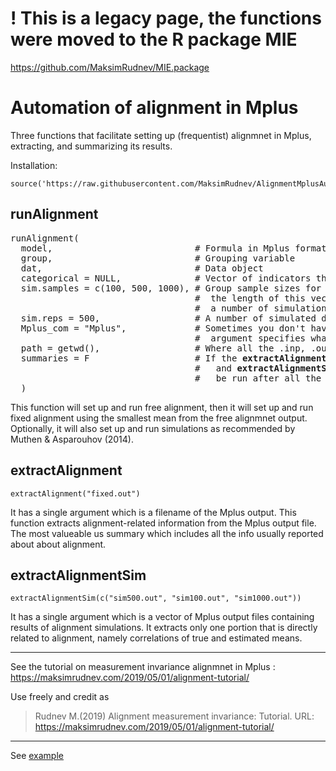 # ! This is a legacy page, the functions were moved to the R package MIE 

https://github.com/MaksimRudnev/MIE.package


# Automation of alignment in Mplus

Three functions that facilitate setting up (frequentist) alignmnet in Mplus, extracting, and summarizing its results.

Installation: 
```
source('https://raw.githubusercontent.com/MaksimRudnev/AlignmentMplusAutomation/master/source_repo.R')

```

## runAlignment

<pre>
runAlignment(
  model,                           # Formula in Mplus format
  group,                           # Grouping variable
  dat,                             # Data object 
  categorical = NULL,              # Vector of indicators that are binary or ordinal
  sim.samples = c(100, 500, 1000), # Group sample sizes for simulation, 
                                   #  the length of this vector also determines 
                                   #  a number of simulation studies.
  sim.reps = 500,                  # A number of simulated datasets in each simulation.
  Mplus_com = "Mplus",             # Sometimes you don't have a direct access to Mplus, so this 
                                   #  argument specifies what to send to a system command line.
  path = getwd(),                  # Where all the .inp, .out, and .dat files should be stored?
  summaries = F                    # If the <strong>extractAlignment() </strong>
                                   #   and <strong>extractAlignmentSim() </strong>should
                                   #   be run after all the Mplus work is done.
  )
</pre>
This function will set up and run free alignment, then it will set up and run fixed alignment using the smallest mean from the free alignmnet output. Optionally, it will also set up and run simulations as recommended by Muthen & Asparouhov (2014).

## extractAlignment
```
extractAlignment("fixed.out")
```

It has a single argument which is a filename of the Mplus output.
This function extracts alignment-related information from the Mplus output file. The most valueable us summary which includes all the info usually reported about about alignment.

## extractAlignmentSim

```
extractAlignmentSim(c("sim500.out", "sim100.out", "sim1000.out"))
```

It has a single argument which is a vector of Mplus output files containing results of alignment simulations. It extracts only one portion that is directly related to alignment, namely correlations of true and estimated means.

***

See the tutorial on measurement invariance alignmnet in Mplus : https://maksimrudnev.com/2019/05/01/alignment-tutorial/

Use freely and credit as 
> Rudnev M.(2019) Alignment measurement invariance: Tutorial. URL: https://maksimrudnev.com/2019/05/01/alignment-tutorial/ 


---

See [example](Example.md)
